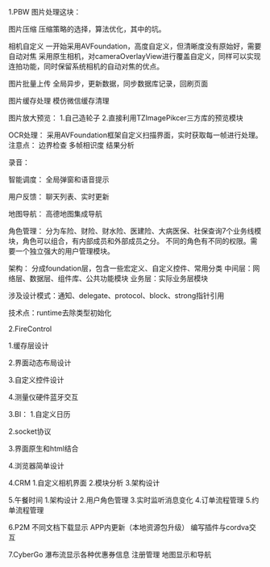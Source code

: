 1.PBW
图片处理这块：

图片压缩
压缩策略的选择，算法优化，其中的坑。

相机自定义
一开始采用AVFoundation，高度自定义，但清晰度没有原始好，需要自动对焦
采用原生相机，对cameraOverlayView进行覆盖自定义，同样可以实现连拍功能，同时保留系统相机的自动对焦的优点。


图片批量上传
全局异步，更新数据，同步数据库记录，回刷页面


图片缓存处理
模仿微信缓存清理

图片放大预览：
1.自己造轮子
2.直接利用TZImagePikcer三方库的预览模块

OCR处理：
采用AVFoundation框架自定义扫描界面，实时获取每一帧进行处理。
注意点：
边界检查
多帧相识度
结果分析

录音：


智能调度：
全局弹窗和语音提示

用户反馈：
聊天列表、实时更新

地图导航：
高德地图集成导航

角色管理：
分为车险、财险、财水险、医建险、大病医保、社保查询7个业务线模块，角色可以组合，有内部成员和外部成员之分。
不同的角色有不同的权限。需要一个独立强大的用户管理模块。

架构：
分成foundation层，包含一些宏定义、自定义控件、常用分类
中间层：网络层、数据层、组件库、公共功能模块
业务层：实际业务层模块

涉及设计模式：通知、delegate、protocol、block、strong指针引用

技术点：runtime去除类型初始化


2.FireControl

1.缓存层设计

2.界面动态布局设计

3.自定义控件设计

4.测量仪硬件蓝牙交互

3.BI：
1.自定义日历

2.socket协议

3.界面原生和html结合

4.浏览器简单设计

4.CRM
1.自定义相机界面
2.模块分析
3.架构设计

5.午餐时间
1.架构设计
2.用户角色管理
3.实时监听消息变化
4.订单流程管理
5.约单流程管理

6.P2M
不同文档下载显示
APP内更新（本地资源包升级）
编写插件与cordva交互

7.CyberGo
瀑布流显示各种优惠券信息
注册管理
地图显示和导航
